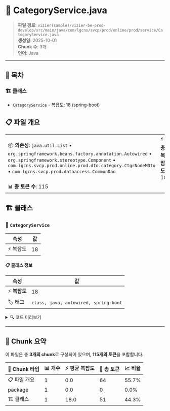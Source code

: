 # 📄 CategoryService.java

> **파일 경로**: `vizier(sample)/vizier-be-prod-develop/src/main/java/com/lgcns/svcp/prod/online/prod/service/CategoryService.java`  
> **생성일**: 2025-10-01  
> **Chunk 수**: 3개  
> **언어**: Java
---

## 📑 목차

### 🏗️ 클래스
- [`CategoryService`](#class-categoryservice) - 복잡도: 18 (spring-boot)

## 📋 파일 개요

| | |
|--|--|
| 📦 **의존성**: `java.util.List` • `org.springframework.beans.factory.annotation.Autowired` • `org.springframework.stereotype.Component` • `com.lgcns.svcp.prod.online.prod.dto.category.CtgrNodeMDto` • `com.lgcns.svcp.prod.dataaccess.CommonDao` | ⚡ **총 복잡도**: 18 |
| 📊 **총 토큰 수**: 115 |  |



## 🏗️ 클래스

### <a id="class-categoryservice"></a>🎯 `CategoryService`

| 속성 | 값 |
|------|----|
| ⚡ 복잡도 | 18 |



#### 📋 클래스 정보

| 속성 | 값 |
|------|----|
| ⚡ **복잡도** | 18 || 📍 **라인 범위** | 13-13 |
| 🏷️ **태그** | `class, java, autowired, spring-boot` || 🏗️ **프레임워크** | `spring-boot` |

<details>
<summary>🔍 코드 미리보기</summary>

```java
public class CategoryService {
	@Autowired
	private CommonDao commonDao;

	public CtgrNodeMDto retrieveCtgrNodeMByCtgrNodeUuid(CtgrNodeMDto catgNodeMDto) {
		return commonDao.select("Category.retrieveCtgrNodeMByCtgrNodeUuid", catgNodeMDto);
	}

	public List<CtgrNodeMDto> retrieveCtgrNodeMList() {
		List<CtgrNodeMDto> resultList = commonDao.selectList("Category.retrieveCtgrNodeMList");
		return resultList;
	}
	
	public CtgrNodeMDto retrieveCtgrNodeMByObjUuid(CtgrNodeMDto catgNodeMDto) {
		return commonDao.select("Category.retrieveCtgrNodeMByObjUuid", catgNodeMDto);
	}
	
	public List<CtgrNodeMDto> retrieveCatgTreeList(CtgrNodeMDto catgNodeMDto) {
		List<CtgrNodeMDto> resultList = commonDao.selectList("Category.retrieveCtgrNodeMList", catgNodeMDto);
		return resultList;
	}
}...
```

**Chunk 정보**
- 🆔 **ID**: `9b85ab581c69`
- 📍 **라인**: 13-13
- 📊 **토큰**: 51
- 🏷️ **태그**: `class, java, autowired, spring-boot`

</details>

---





## 🧩 Chunk 요약

이 파일은 총 **3개의 chunk**로 구성되어 있으며, **115개의 토큰**을 포함합니다.

| 🧩 Chunk 타입 | 📊 개수 | ⚡ 평균 복잡도 | 📝 총 토큰 | 📈 비율 |
|---------------|--------|-------------|----------|--------|
| 📋 파일 개요 | 1 | 0.0 | 64 | 55.7% |
| package | 1 | 0.0 | 0 | 0.0% |
| 🏗️ 클래스 | 1 | 18.0 | 51 | 44.3% |


